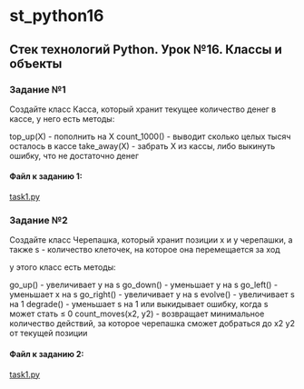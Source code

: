# st_python16
## Стек технологий Python. Урок №16. Классы и объекты

### Задание №1

Создайте класс Касса, который хранит текущее количество денег в кассе, у него есть методы:

top_up(X) - пополнить на X
count_1000() - выводит сколько целых тысяч осталось в кассе
take_away(X) - забрать X из кассы, либо выкинуть ошибку, что не достаточно денег

####  Файл к заданию 1: 
[task1.py](https://github.com/s-getmanov/st_python16/blob/main/task1.py)

### Задание №2

Создайте класс Черепашка, который хранит позиции x и y черепашки, а также s - количество клеточек, на которое она перемещается за ход

у этого класс есть методы:

go_up() - увеличивает y на s
go_down() - уменьшает y на s
go_left() - уменьшает x на s
go_right() - увеличивает y на s
evolve() - увеличивает s на 1
degrade() - уменьшает s на 1 или выкидывает ошибку, когда s может стать ≤ 0
count_moves(x2, y2) - возвращает минимальное количество действий, за которое черепашка сможет добраться до x2 y2 от текущей позиции

####  Файл к заданию 2: 
[task1.py](https://github.com/s-getmanov/st_python16/blob/main/task2.py)

